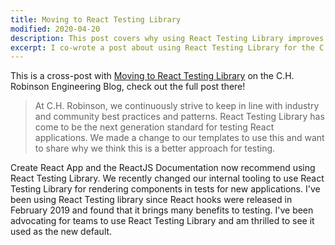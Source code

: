 ```yaml
---
title: Moving to React Testing Library
modified: 2020-04-20
description: This post covers why using React Testing Library improves testing patterns and practices to your React component tests.
excerpt: I co-wrote a post about using React Testing Library for the C.H. Robinson Engineering Blog. I've been using React Testing Library for over a year now, but it's recently been enabled by default for new apps across the company. This post covers why we think this is a better approach for testing.
---
```


This is a cross-post with [Moving to React Testing Library](https://engineering.chrobinson.com/technology/moving-to-react-testing-library/) on the C.H. Robinson Engineering Blog, check out the full post there!

> At C.H. Robinson, we continuously strive to keep in line with industry and community best practices and patterns. React Testing Library has come to be the next generation standard for testing React applications. We made a change to our templates to use this and want to share why we think this is a better approach for testing.

Create React App and the ReactJS Documentation now recommend using React Testing Library. We recently changed our internal tooling to use React Testing Library for rendering components in tests for new applications. I've been using React Testing library since React hooks were released in February 2019 and found that it brings many benefits to testing. I've been advocating for teams to use React Testing Library and am thrilled to see it used as the new default.
